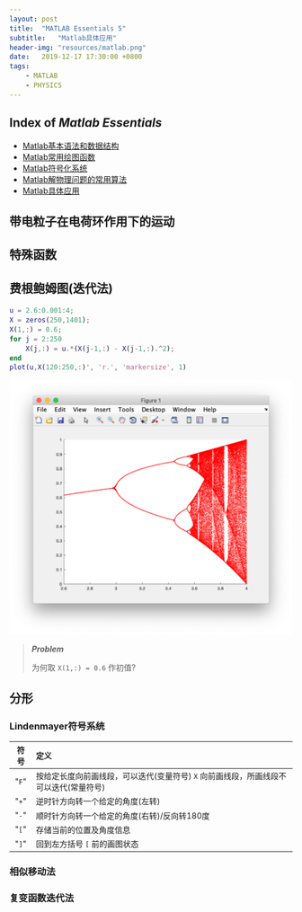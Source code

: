 ```yaml
---
layout: post
title:  "MATLAB Essentials 5"
subtitle:   "Matlab具体应用"
header-img: "resources/matlab.png"
date:   2019-12-17 17:30:00 +0800
tags:
    - MATLAB
    - PHYSICS
---
```


## Index of _Matlab Essentials_
* [Matlab基本语法和数据结构](./MATLAB-Essentials-1.html)
* [Matlab常用绘图函数](./MATLAB-Essentials-2.html)
* [Matlab符号化系统](./MATLAB-Essentials-3.html)
* [Matlab解物理问题的常用算法](./MATLAB-Essentials-4.html)
* [Matlab具体应用](./MATLAB-Essentials-5.html)

## 带电粒子在电荷环作用下的运动

## 特殊函数

## 费根鲍姆图(迭代法)

```matlab
u = 2.6:0.001:4;
X = zeros(250,1401);
X(1,:) = 0.6;
for j = 2:250
    X(j,:) = u.*(X(j-1,:) - X(j-1,:).^2);
end
plot(u,X(120:250,:)', 'r.', 'markersize', 1)
```
![费根鲍姆图](/resources/matlab/fig_5_1.png)

> ***Problem***
> 
> 为何取 `X(1,:) = 0.6` 作初值?

## 分形

### Lindenmayer符号系统

| 符号 | 定义 |
|:-:|:-|
| "`F`" | 按给定长度向前画线段，可以迭代(变量符号) `X` 向前画线段，所画线段不可以迭代(常量符号) |
| "`+`" | 逆时针方向转一个给定的角度(左转) |
| "`-`" | 顺时针方向转一个给定的角度(右转)/反向转180度 |
| "`[`" | 存储当前的位置及角度信息 |
| "`]`" | 回到左方括号 `[` 前的画图状态 |

### 相似移动法

### 复变函数迭代法

